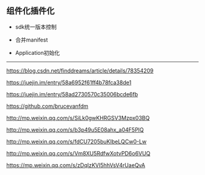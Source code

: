 
## 组件化插件化

- sdk统一版本控制

- 合并manifest

- Application初始化

---

https://blog.csdn.net/finddreams/article/details/78354209

https://juejin.im/entry/58a6952f61ff4b78fca38de1

https://juejin.im/entry/58ad2730570c35006bcde6fb

https://github.com/brucevanfdm

http://mp.weixin.qq.com/s/SiLk0gwKHRGSV3Mzpx03BQ

http://mp.weixin.qq.com/s/b3p49u5E08ahx_a04F5PlQ

http://mp.weixin.qq.com/s/fdCU7205buKIbeLQCw0-Lw

http://mp.weixin.qq.com/s/Vm8XU5RdfwXotvPD6o6VUQ

https://mp.weixin.qq.com/s/zDqIzKVI5hhVsV4rUaeQvA